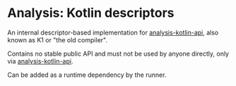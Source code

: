 # Analysis: Kotlin descriptors

An internal descriptor-based implementation for [analysis-kotlin-api](../analysis-kotlin-api), also known as K1 or 
"the old compiler".

Contains no stable public API and must not be used by anyone directly, only via [analysis-kotlin-api](../analysis-kotlin-api).

Can be added as a runtime dependency by the runner.
